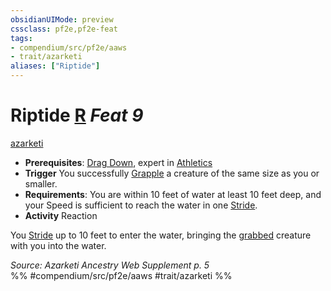 ```yaml
---
obsidianUIMode: preview
cssclass: pf2e,pf2e-feat
tags:
- compendium/src/pf2e/aaws
- trait/azarketi
aliases: ["Riptide"]
---
```

# Riptide  [R](chapter-9-playing-the-game.md#Actions "Reaction") *Feat 9*  
[azarketi](azarketi-loag.md "Azarketi Ancestry & Heritage Trait")  

- **Prerequisites**: [Drag Down](drag-down-aaws.md), expert in [Athletics](skills.md#Athletics)
- **Trigger** You successfully [Grapple](Reference/Rules/Actions/grapple.md) a creature of the same size as you or smaller.
- **Requirements**: You are within 10 feet of water at least 10 feet deep, and your Speed is sufficient to reach the water in one [Stride](stride.md).
- **Activity** Reaction

You [Stride](stride.md) up to 10 feet to enter the water, bringing the [grabbed](conditions.md#Grabbed) creature with you into the water.

*Source: Azarketi Ancestry Web Supplement p. 5*  
%% #compendium/src/pf2e/aaws #trait/azarketi %%